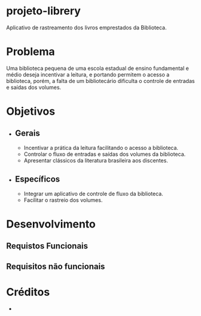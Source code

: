 # projeto-librery
Aplicativo de rastreamento dos livros emprestados da Biblioteca.
# Problema
Uma biblioteca pequena de uma escola estadual de ensino fundamental e médio deseja incentivar a leitura, e portando permitem o acesso a biblioteca, porém, a falta de um bibliotecário dificulta o controle de entradas e saídas dos volumes.
# Objetivos
- ## Gerais
  - Incentivar a prática da leitura facilitando o acesso a biblioteca.
  - Controlar o fluxo de entradas e saídas dos volumes da biblioteca.
  - Apresentar clássicos da literatura brasileira aos discentes.
- ## Específicos
  - Integrar um aplicativo de controle de fluxo da biblioteca.
  - Facilitar o rastreio dos volumes.
# Desenvolvimento
## Requistos Funcionais

## Requisitos não funcionais

# Créditos
- 
